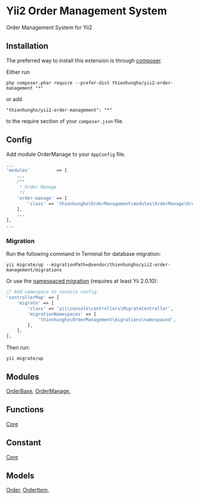 Yii2 Order Management System
====================
Order Management System for Yii2

Installation
------------

The preferred way to install this extension is through [composer](http://getcomposer.org/download/).

Either run

```
php composer.phar require --prefer-dist thienhungho/yii2-order-management "*"
```

or add

```
"thienhungho/yii2-order-management": "*"
```

to the require section of your `composer.json` file.

Config
------------

Add module OrderManage to your `AppConfig` file.

```php
...
'modules'          => [
    ...
    /**
     * Order Manage
     */
    'order-manage' => [
        'class' => 'thienhungho\OrderManagement\modules\OrderManage\OrderManage',
    ],
    ...
],
...
```

### Migration

Run the following command in Terminal for database migration:

```
yii migrate/up --migrationPath=@vendor/thienhungho/yii2-order-management/migrations
```

Or use the [namespaced migration](http://www.yiiframework.com/doc-2.0/guide-db-migrations.html#namespaced-migrations) (requires at least Yii 2.0.10):

```php
// Add namespace to console config:
'controllerMap' => [
    'migrate' => [
        'class' => 'yii\console\controllers\MigrateController',
        'migrationNamespaces' => [
            'thienhungho\OrderManagement\migrations\namespaced',
        ],
    ],
],
```

Then run:
```
yii migrate/up
```

Modules
------------

[OrderBase](https://github.com/thienhungho/yii2-order-management/tree/master/src/modules/OrderBase), [OrderManage](https://github.com/thienhungho/yii2-order-management/tree/master/src/modules/OrderManage), 

Functions
------------

[Core](https://github.com/thienhungho/yii2-order-management/tree/master/src/functions/core.php)

Constant
------------

[Core](https://github.com/thienhungho/yii2-order-management/tree/master/src/const/core.php)

Models
------------

[Order](https://github.com/thienhungho/yii2-order-management/tree/master/src/models/Order.php), [OrderItem](https://github.com/thienhungho/yii2-order-management/tree/master/src/models/OrderItem.php), 